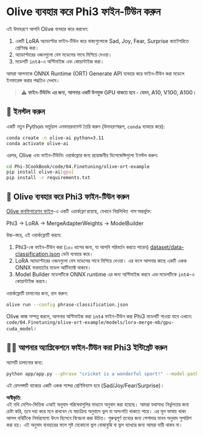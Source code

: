 # Olive ব্যবহার করে Phi3 ফাইন-টিউন করুন

এই উদাহরণে আপনি Olive ব্যবহার করে করবেন:

1. একটি LoRA অ্যাডাপ্টার ফাইন-টিউন করে বাক্যগুলোকে Sad, Joy, Fear, Surprise ক্যাটেগরিতে শ্রেণিবদ্ধ করা।
1. অ্যাডাপ্টারের ওজনগুলো বেস মডেলের সাথে মিশিয়ে দেওয়া।
1. মডেলটি `int4`-এ অপ্টিমাইজ এবং কোয়ান্টাইজ করা।

আমরা আপনাকে ONNX Runtime (ORT) Generate API ব্যবহার করে ফাইন-টিউন করা মডেলে ইনফারেন্স করার পদ্ধতিও দেখাব।

> **⚠️ ফাইন-টিউনিং এর জন্য, আপনার একটি উপযুক্ত GPU থাকতে হবে - যেমন, A10, V100, A100।**

## 💾 ইনস্টল করুন

একটি নতুন Python ভার্চুয়াল এনভায়রনমেন্ট তৈরি করুন (উদাহরণস্বরূপ, `conda` ব্যবহার করে):

```bash
conda create -n olive-ai python=3.11
conda activate olive-ai
```

এরপর, Olive এবং ফাইন-টিউনিং ওয়ার্কফ্লোর জন্য প্রয়োজনীয় ডিপেন্ডেন্সিগুলো ইনস্টল করুন:

```bash
cd Phi-3CookBook/code/04.Finetuning/olive-ort-example
pip install olive-ai[gpu]
pip install -r requirements.txt
```

## 🧪 Olive ব্যবহার করে Phi3 ফাইন-টিউন করুন
[Olive কনফিগারেশন ফাইল](../../../../../code/03.Finetuning/olive-ort-example/phrase-classification.json)-এ একটি *ওয়ার্কফ্লো* রয়েছে, যেখানে নিম্নলিখিত *পাস* অন্তর্ভুক্ত:

Phi3 -> LoRA -> MergeAdapterWeights -> ModelBuilder

উচ্চ-স্তরে, এই ওয়ার্কফ্লোটি করবে:

1. Phi3-কে ফাইন-টিউন করা (১৫০ ধাপের জন্য, যা আপনি পরিবর্তন করতে পারেন) [dataset/data-classification.json](../../../../../code/03.Finetuning/olive-ort-example/dataset/dataset-classification.json) ডেটা ব্যবহার করে।
1. LoRA অ্যাডাপ্টারের ওজনগুলো বেস মডেলের সাথে মিশিয়ে দেওয়া। এর ফলে আপনার কাছে একটি একক ONNX ফরম্যাটের মডেল আর্টিফ্যাক্ট থাকবে।
1. Model Builder মডেলটিকে ONNX runtime এর জন্য অপ্টিমাইজ করবে *এবং* মডেলটিকে `int4`-এ কোয়ান্টাইজ করবে।

ওয়ার্কফ্লোটি চালানোর জন্য, রান করুন:

```bash
olive run --config phrase-classification.json
```

Olive কাজ সম্পন্ন করলে, আপনার অপ্টিমাইজ করা `int4` ফাইন-টিউন করা Phi3 মডেলটি পাওয়া যাবে এখানে: `code/04.Finetuning/olive-ort-example/models/lora-merge-mb/gpu-cuda_model`।

## 🧑‍💻 আপনার অ্যাপ্লিকেশনে ফাইন-টিউন করা Phi3 ইন্টিগ্রেট করুন

অ্যাপটি চালানোর জন্য:

```bash
python app/app.py --phrase "cricket is a wonderful sport!" --model-path models/lora-merge-mb/gpu-cuda_model
```

এই রেসপন্সটি বাক্যের একটি একক শব্দের শ্রেণিবিন্যাস হবে (Sad/Joy/Fear/Surprise)।

**অস্বীকৃতি**:  
এই নথি মেশিন-ভিত্তিক এআই অনুবাদ পরিষেবাগুলির মাধ্যমে অনুবাদ করা হয়েছে। আমরা যথাসাধ্য নির্ভুলতার জন্য চেষ্টা করি, তবে দয়া করে মনে রাখবেন যে স্বয়ংক্রিয় অনুবাদে ভুল বা অসংগতি থাকতে পারে। এর মূল ভাষায় থাকা আসল নথিটিকে নির্ভরযোগ্য উৎস হিসেবে বিবেচনা করা উচিত। গুরুত্বপূর্ণ তথ্যের জন্য পেশাদার মানব অনুবাদ সুপারিশ করা হয়। এই অনুবাদ ব্যবহারের ফলে সৃষ্ট যেকোনো ভুল বোঝাবুঝি বা ভুল ব্যাখ্যার জন্য আমরা দায়ী থাকব না।